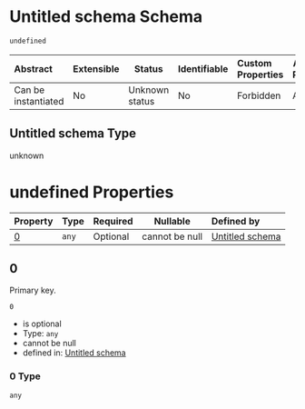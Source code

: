 # Untitled schema Schema

```txt
undefined
```




| Abstract            | Extensible | Status         | Identifiable | Custom Properties | Additional Properties | Access Restrictions | Defined In                                                                                      |
| :------------------ | ---------- | -------------- | ------------ | :---------------- | --------------------- | ------------------- | ----------------------------------------------------------------------------------------------- |
| Can be instantiated | No         | Unknown status | No           | Forbidden         | Allowed               | none                | [signal_controller.schema.json](../../out/signal_controller.schema.json "open original schema") |

## Untitled schema Type

unknown

# undefined Properties

| Property | Type  | Required | Nullable       | Defined by                                                                     |
| :------- | ----- | -------- | -------------- | :----------------------------------------------------------------------------- |
| [0](#0)  | `any` | Optional | cannot be null | [Untitled schema](signal_controller-properties-0.md "undefined#/properties/0") |

## 0

Primary key.


`0`

-   is optional
-   Type: `any`
-   cannot be null
-   defined in: [Untitled schema](signal_controller-properties-0.md "undefined#/properties/0")

### 0 Type

`any`
